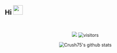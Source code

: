 ## Hi <img src="https://raw.githubusercontent.com/iampavangandhi/iampavangandhi/master/gifs/Hi.gif" width="30px">
<br />

<div align="center">

[<img src="https://img.shields.io/discord/960866335552847922?label=My%20Discord%20Server"/>](https://discord.gg/MXYW88ZhUn)
![visitors](https://visitor-badge.glitch.me/badge?page_id=crushizm75&left_color=green&right_color=red)
</div>

<div align="center">

</div>
<div align="center">

![Crush75's github stats](https://github-readme-stats.vercel.app/api?username=crushizm75&show_icons=true&theme=dark)
  
</div>
<br />

<p align="right">

</p>
